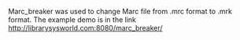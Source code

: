 Marc_breaker was used to change Marc file from .mrc format to .mrk format.
The example demo is in the link http://librarysysworld.com:8080/marc_breaker/
